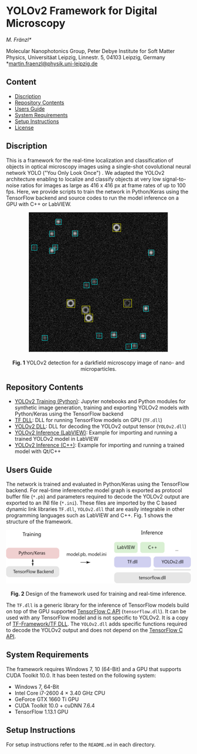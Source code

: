 # YOLOv2 Framework for Digital Microscopy

*M. Fränzl\**

Molecular Nanophotonics Group, Peter Debye Institute for Soft Matter Physics, Universitäat Leipzig, Linnestr. 5, 04103 Leipzig, Germany <br>
\*[martin.fraenzl@physik.uni-leipzig.de](mailto:martin.fraenzl@physik.uni-leipzig.de)

## Content

- [Discription](#discription)
- [Repository Contents](#repository-contents)
- [Users Guide](#users-guide)
- [System Requirements](#system-requirements)
- [Setup Instructions](#setup-instructions)
- [License](./LICENSE)

## Discription 

This is a framework for the real-time localization and classification of objects in optical microscopy images using a single-shot covolutional neural network YOLO ("You Only Look Once") . We adapted the YOLOv2 architecture enabling to localize and classify objects at very low signal-to-noise ratios for images as large as 416 x 416 px at frame rates of up to 100 fps. Here, we provide scripts to train the network in Python/Keras using the TensorFlow backend and source codes to run the model inference on a GPU with C++ or LabVIEW.

<p align="center">
  <img src="Resources/YOLOv2-Detection-Example.png" width=380> <br><br>
  <b>Fig. 1</b> YOLOv2 detection for a darkfield microscopy image of nano- and microparticles.
</p>


## Repository Contents

- [YOLOv2 Training (Python)](./YOLOv2%20Training%20(Python)):  Jupyter notebooks and Python modules for synthetic image generation, training and exporting YOLOv2 models with Python/Keras using the TensorFlow backend
- [TF DLL](./TF%20DLL): DLL for running TensorFlow models on GPU (`TF.dll`)
- [YOLOv2 DLL](./YOLOv2%20DLL): DLL for decoding the YOLOv2 output tensor (`YOLOv2.dll`)
- [YOLOv2 Inference (LabVIEW)](./YOLOv2%20Inference%20(LabVIEW)): Example for importing and running a trained YOLOv2 model in LabVIEW
- [YOLOv2 Inference (C++)](./YOLOv2%20Inference%20(C%2B%2B)): Example for importing and running a trained model with Qt/C++

## Users Guide

The network is trained and evaluated in Python/Keras using the TensorFlow backend. For real-time inferencethe model graph is exported as protocol buffer file (`*.pb`) and parameters required to decode the YOLOv2 output are exported to an INI file (`*.ini`). These files are imported by the C based dynamic link libraries `TF.dll`, `YOLOv2.dll` that are easily integrable in other programming languages such as LabVIEW and C++. Fig. 1 shows the structure of the framework.

<p align="center">
  <img src="Resources/Software-Design.png" width=550> <br><br>
  <b>Fig. 2</b> Design of the framework used for training and real-time inference.
</p>

The `TF.dll` is a generic library for the inference of TensorFlow models build on top of the GPU supported [TensorFlow C API](https://www.tensorflow.org/install/lang_c) (`tensorflow.dll`). It can be used with any TensorFlow model and is not specific to YOLOv2. It is a copy of [TF-Framework/TF DLL](https://github.com/Molecular-Nanophotonics/TF-Framework). The `YOLOv2.dll` adds specific functions required to decode the YOLOv2 output and does not depend on the [TensorFlow C API](https://www.tensorflow.org/install/lang_c).

## System Requirements

 The framework requires Windows 7, 10 (64-Bit) and a GPU that supports CUDA Toolkit 10.0. It has been tested on the following system:
 - Windows 7, 64-Bit
 - Intel Core i7-2600 4 × 3.40 GHz CPU
 - GeForce GTX 1660 Ti GPU
 - CUDA Toolkit 10.0 + cuDNN 7.6.4
 - TensorFlow 1.13.1 GPU

## Setup Instructions

For setup instructions refer to the `README.md` in each directory. 
